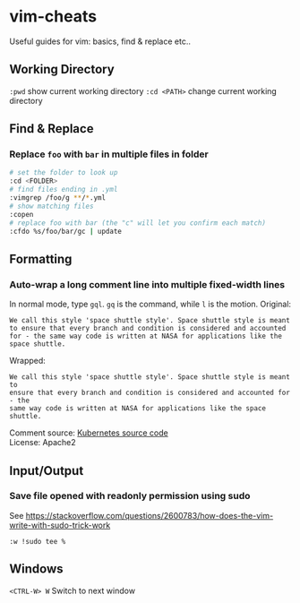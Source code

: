 # vim-cheats

Useful guides for vim: basics, find & replace etc.. 

## Working Directory

`:pwd` show current working directory
`:cd <PATH>` change current working directory

## Find & Replace

### Replace `foo` with `bar` in multiple files in folder

```sh
# set the folder to look up
:cd <FOLDER>
# find files ending in .yml
:vimgrep /foo/g **/*.yml
# show matching files
:copen
# replace foo with bar (the "c" will let you confirm each match)
:cfdo %s/foo/bar/gc | update
```

## Formatting

### Auto-wrap a long comment line into multiple fixed-width lines

In normal mode, type `gql`. `gq` is the command, while `l` is the motion.
Original:
```
We call this style 'space shuttle style'. Space shuttle style is meant to ensure that every branch and condition is considered and accounted for - the same way code is written at NASA for applications like the space shuttle.
```
Wrapped:
```
We call this style 'space shuttle style'. Space shuttle style is meant to
ensure that every branch and condition is considered and accounted for - the
same way code is written at NASA for applications like the space shuttle.
```
Comment source: [Kubernetes source code](https://github.com/kubernetes/kubernetes/blob/ec2e767e59395376fa191d7c56a74f53936b7653/pkg/controller/volume/persistentvolume/pv_controller.go#L66-L69)\
License: Apache2

## Input/Output

### Save file opened with readonly permission using sudo

See https://stackoverflow.com/questions/2600783/how-does-the-vim-write-with-sudo-trick-work
```
:w !sudo tee %
```

## Windows

`<CTRL-W> W` Switch to next window
